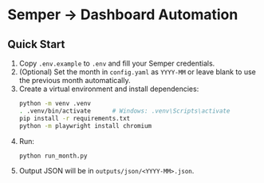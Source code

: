 # Semper → Dashboard Automation

## Quick Start
1) Copy `.env.example` to `.env` and fill your Semper credentials.
2) (Optional) Set the month in `config.yaml` as `YYYY-MM` or leave blank to use the previous month automatically.
3) Create a virtual environment and install dependencies:
   ```bash
   python -m venv .venv
   . .venv/bin/activate      # Windows: .venv\Scripts\activate
   pip install -r requirements.txt
   python -m playwright install chromium
   ```
4) Run:
   ```bash
   python run_month.py
   ```
5) Output JSON will be in `outputs/json/<YYYY-MM>.json`.
